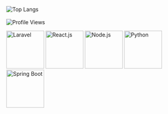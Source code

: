 ![Top Langs](https://github-readme-stats.vercel.app/api/top-langs/?username=percivalyan&theme=dark&layout=compact&card_width=500&langs_count=10)
<br><br>
![Profile Views](https://komarev.com/ghpvc/?username=percivalyan&label=Profile%20views%20%20%20%20%20%20%20%20%20&color=0e75b6&style=flat)

<div>
    <img src="https://upload.wikimedia.org/wikipedia/commons/9/9a/Laravel.svg" alt="Laravel" width="100"/>
    <img src="https://upload.wikimedia.org/wikipedia/commons/a/a7/React-icon.svg" alt="React.js" width="100"/>
    <img src="https://upload.wikimedia.org/wikipedia/commons/d/d9/Node.js_logo.svg" alt="Node.js" width="100"/>
    <img src="https://upload.wikimedia.org/wikipedia/commons/c/c3/Python-logo-notext.svg" alt="Python" width="100"/>
    <img src="https://spring.io/img/homepage/boot.png" alt="Spring Boot" width="100"/>
</div>

